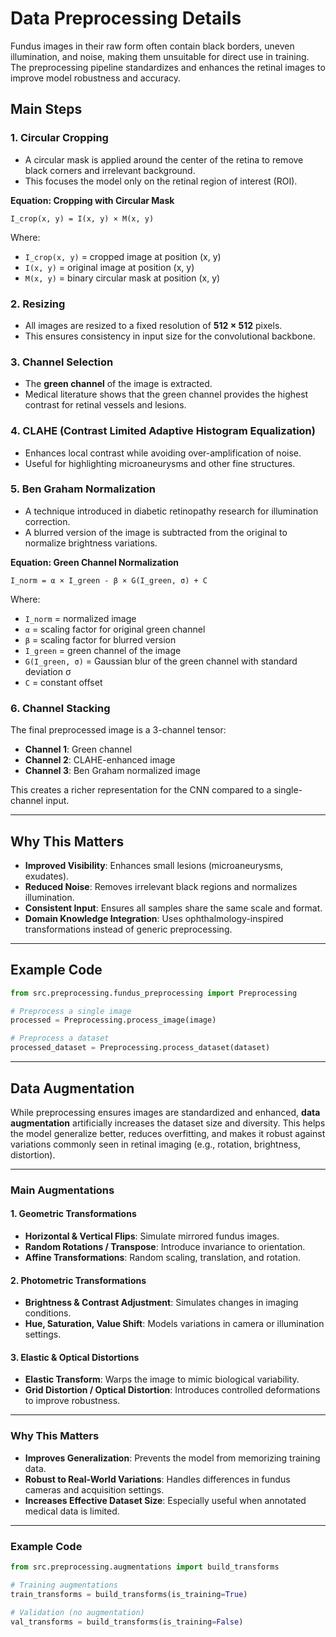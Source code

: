 # Data Preprocessing Details

Fundus images in their raw form often contain black borders, uneven illumination, and noise, making them unsuitable for direct use in training. The preprocessing pipeline standardizes and enhances the retinal images to improve model robustness and accuracy.

## Main Steps

### 1. Circular Cropping

- A circular mask is applied around the center of the retina to remove black corners and irrelevant background.
- This focuses the model only on the retinal region of interest (ROI).

**Equation: Cropping with Circular Mask**

```
I_crop(x, y) = I(x, y) × M(x, y)
```

Where:

- `I_crop(x, y)` = cropped image at position (x, y)
- `I(x, y)` = original image at position (x, y)
- `M(x, y)` = binary circular mask at position (x, y)

### 2. Resizing

- All images are resized to a fixed resolution of **512 × 512** pixels.
- This ensures consistency in input size for the convolutional backbone.

### 3. Channel Selection

- The **green channel** of the image is extracted.
- Medical literature shows that the green channel provides the highest contrast for retinal vessels and lesions.

### 4. CLAHE (Contrast Limited Adaptive Histogram Equalization)

- Enhances local contrast while avoiding over-amplification of noise.
- Useful for highlighting microaneurysms and other fine structures.

### 5. Ben Graham Normalization

- A technique introduced in diabetic retinopathy research for illumination correction.
- A blurred version of the image is subtracted from the original to normalize brightness variations.

**Equation: Green Channel Normalization**

```
I_norm = α × I_green - β × G(I_green, σ) + C
```

Where:

- `I_norm` = normalized image
- `α` = scaling factor for original green channel
- `β` = scaling factor for blurred version
- `I_green` = green channel of the image
- `G(I_green, σ)` = Gaussian blur of the green channel with standard deviation σ
- `C` = constant offset

### 6. Channel Stacking

The final preprocessed image is a 3-channel tensor:

- **Channel 1**: Green channel
- **Channel 2**: CLAHE-enhanced image
- **Channel 3**: Ben Graham normalized image

This creates a richer representation for the CNN compared to a single-channel input.

---

## Why This Matters

- **Improved Visibility**: Enhances small lesions (microaneurysms, exudates).
- **Reduced Noise**: Removes irrelevant black regions and normalizes illumination.
- **Consistent Input**: Ensures all samples share the same scale and format.
- **Domain Knowledge Integration**: Uses ophthalmology-inspired transformations instead of generic preprocessing.

---

## Example Code

```python
from src.preprocessing.fundus_preprocessing import Preprocessing

# Preprocess a single image
processed = Preprocessing.process_image(image)

# Preprocess a dataset
processed_dataset = Preprocessing.process_dataset(dataset)
```

---

## Data Augmentation

While preprocessing ensures images are standardized and enhanced, **data augmentation** artificially increases the dataset size and diversity.
This helps the model generalize better, reduces overfitting, and makes it robust against variations commonly seen in retinal imaging (e.g., rotation, brightness, distortion).

---

### Main Augmentations

#### 1. Geometric Transformations

- **Horizontal & Vertical Flips**: Simulate mirrored fundus images.
- **Random Rotations / Transpose**: Introduce invariance to orientation.
- **Affine Transformations**: Random scaling, translation, and rotation.

#### 2. Photometric Transformations

- **Brightness & Contrast Adjustment**: Simulates changes in imaging conditions.
- **Hue, Saturation, Value Shift**: Models variations in camera or illumination settings.

#### 3. Elastic & Optical Distortions

- **Elastic Transform**: Warps the image to mimic biological variability.
- **Grid Distortion / Optical Distortion**: Introduces controlled deformations to improve robustness.

---

### Why This Matters

- **Improves Generalization**: Prevents the model from memorizing training data.
- **Robust to Real-World Variations**: Handles differences in fundus cameras and acquisition settings.
- **Increases Effective Dataset Size**: Especially useful when annotated medical data is limited.

---

### Example Code

```python
from src.preprocessing.augmentations import build_transforms

# Training augmentations
train_transforms = build_transforms(is_training=True)

# Validation (no augmentation)
val_transforms = build_transforms(is_training=False)
```
